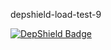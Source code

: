 depshield-load-test-9

[![DepShield Badge](https://cpeters2.dev.depshield.sonatype.org/badges/depshield-load-cpeters2d/depshield-load-test-9/depshield.svg)](https://sonatype.github.io/depshield-github-pages)
